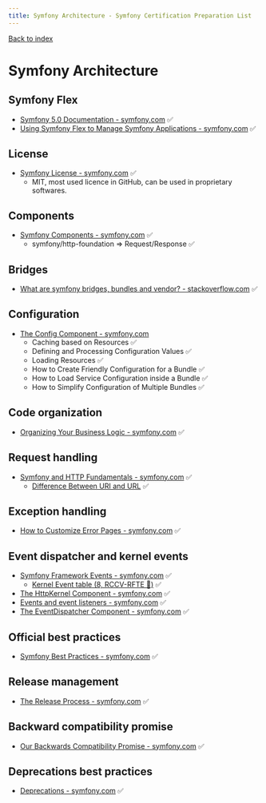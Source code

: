 ```yaml
---
title: Symfony Architecture - Symfony Certification Preparation List
---
```

[Back to index](../readme.md#table-of-contents)

# Symfony Architecture

## Symfony Flex 
- [Symfony 5.0 Documentation - symfony.com](https://symfony.com/doc/5.0/index.html) ✅
- [Using Symfony Flex to Manage Symfony Applications - symfony.com](https://symfony.com/doc/5.0/setup/flex.html) ✅

## License
- [Symfony License - symfony.com](https://symfony.com/doc/5.0/contributing/code/license.html) ✅
  - MIT, most used licence in GitHub, can be used in proprietary softwares.

## Components
- [Symfony Components - symfony.com](https://symfony.com/components) ✅
  - symfony/http-foundation => Request/Response ✅

## Bridges
- [What are symfony bridges, bundles and vendor? - stackoverflow.com](https://stackoverflow.com/q/11888522/633864) ✅

## Configuration
- [The Config Component - symfony.com](https://symfony.com/doc/5.0/components/config.html)
  - Caching based on Resources ✅
  - Defining and Processing Configuration Values ✅
  - Loading Resources ✅
  - How to Create Friendly Configuration for a Bundle ✅
  - How to Load Service Configuration inside a Bundle ✅
  - How to Simplify Configuration of Multiple Bundles ✅

## Code organization
- [Organizing Your Business Logic - symfony.com](https://symfony.com/doc/5.0/best_practices#business-logic) ✅

## Request handling
- [Symfony and HTTP Fundamentals - symfony.com](https://symfony.com/doc/5.0/introduction/http_fundamentals.html) ✅
  - [Difference Between URI and URL](https://www.differencebetween.com/difference-between-uri-and-vs-url/) ✅

## Exception handling
- [How to Customize Error Pages - symfony.com](https://symfony.com/doc/5.0/controller/error_pages.html) ✅

## Event dispatcher and kernel events
- [Symfony Framework Events - symfony.com](https://symfony.com/doc/5.0/reference/events.html) ✅
  - [Kernel Event table (8, RCCV-RFTE 🐘)](https://symfony.com/doc/5.0/components/http_kernel.html#component-http-kernel-event-table) ✅
- [The HttpKernel Component - symfony.com](https://symfony.com/doc/5.0/components/http_kernel.html) ✅
- [Events and event listeners - symfony.com](https://symfony.com/doc/5.0/event_dispatcher.html) ✅
- [The EventDispatcher Component - symfony.com](https://symfony.com/doc/5.0/components/event_dispatcher.html) ✅

## Official best practices
- [Symfony Best Practices - symfony.com](https://symfony.com/doc/5.0/best_practices/index.html) ✅

## Release management
- [The Release Process - symfony.com](https://symfony.com/doc/5.0/contributing/community/releases.html) ✅

## Backward compatibility promise
- [Our Backwards Compatibility Promise - symfony.com](https://symfony.com/doc/5.0/contributing/code/bc.html) ✅

## Deprecations best practices
- [Deprecations - symfony.com](https://symfony.com/doc/5.0/contributing/code/conventions.html#deprecations) ✅
